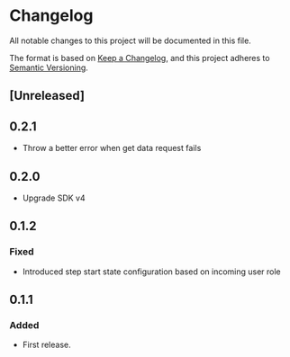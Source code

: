 # Changelog

All notable changes to this project will be documented in this file.

The format is based on [Keep a Changelog](https://keepachangelog.com/en/1.0.0/),
and this project adheres to
[Semantic Versioning](https://semver.org/spec/v2.0.0.html).

## [Unreleased]

## 0.2.1

- Throw a better error when get data request fails

## 0.2.0

- Upgrade SDK v4

## 0.1.2

### Fixed

- Introduced step start state configuration based on incoming user role

## 0.1.1

### Added

- First release.
